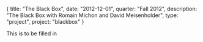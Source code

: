 {
  title: "The Black Box",
  date:  "2012-12-01",
  quarter: "Fall 2012",
  description: "The Black Box with Romain Michon and David Meisenholder",
  type: "project",
  project: "blackbox"
}

This is to be filled in